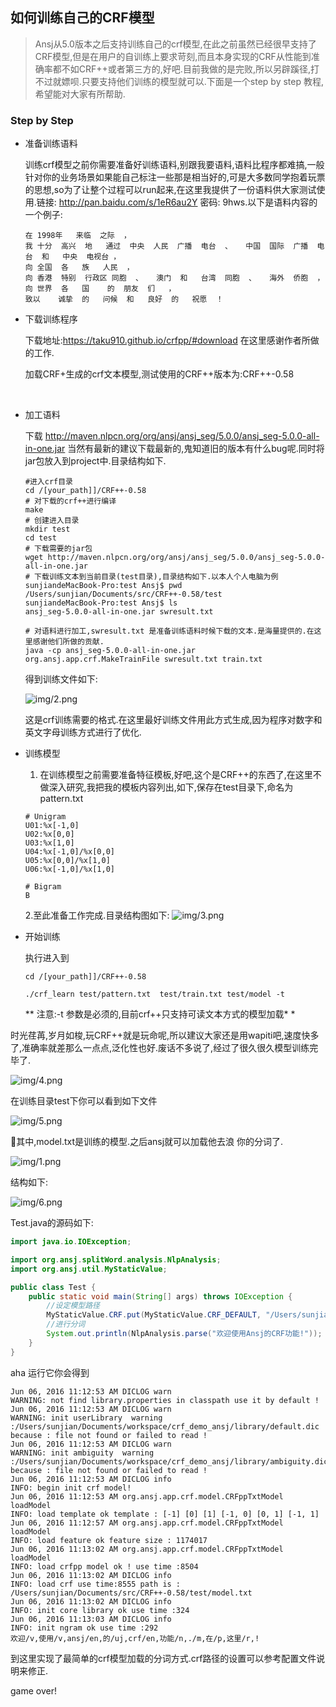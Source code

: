 
## 如何训练自己的CRF模型

> Ansj从5.0版本之后支持训练自己的crf模型,在此之前虽然已经很早支持了CRF模型,但是在用户的自训练上要求苛刻,而且本身实现的CRF从性能到准确率都不如CRF++或者第三方的,好吧.目前我做的是完败,所以另辟蹊径,打不过就嫖呗.只要支持他们训练的模型就可以.下面是一个step by step 教程,希望能对大家有所帮助.



### Step by Step

* 准备训练语料

  训练crf模型之前你需要准备好训练语料,别跟我要语料,语料比程序都难搞,一般针对你的业务场景如果能自己标注一些那是相当好的,可是大多数同学抱着玩票的思想,so为了让整个过程可以run起来,在这里我提供了一份语料供大家测试使用.链接: http://pan.baidu.com/s/1eR6au2Y 密码: 9hws.以下是语料内容的一个例子:

  ````
  在	1998年	来临	之际	，
  我	十分	高兴	地	通过	中央	人民	广播	电台	、	中国	国际	广播	电台	和	中央	电视台	，
  向	全国	各	族	人民	，
  向	香港	特别	行政区	同胞	、	澳门	和	台湾	同胞	、	海外	侨胞	，
  向	世界	各	国	 的	朋友	们	，
  致以	诚挚	的	问候	和	良好	的	祝愿	！
  ````



* 下载训练程序

  下载地址:https://taku910.github.io/crfpp/#download 在这里感谢作者所做的工作.

  加载CRF+生成的crf文本模型,测试使用的CRF++版本为:CRF++-0.58

  ​

* 加工语料

  下载 http://maven.nlpcn.org/org/ansj/ansj_seg/5.0.0/ansj_seg-5.0.0-all-in-one.jar 当然有最新的建议下载最新的,鬼知道旧的版本有什么bug呢.同时将jar包放入到project中.目录结构如下.

  ```
  #进入crf目录
  cd /[your_path]]/CRF++-0.58
  # 对下载的crf++进行编译
  make 
  # 创建进入目录
  mkdir test 
  cd test
  # 下载需要的jar包
  wget http://maven.nlpcn.org/org/ansj/ansj_seg/5.0.0/ansj_seg-5.0.0-all-in-one.jar
  # 下载训练文本到当前目录(test目录),目录结构如下.以本人个人电脑为例
  sunjiandeMacBook-Pro:test Ansj$ pwd
  /Users/sunjian/Documents/src/CRF++-0.58/test
  sunjiandeMacBook-Pro:test Ansj$ ls
  ansj_seg-5.0.0-all-in-one.jar	swresult.txt

  # 对语料进行加工,swresult.txt 是准备训练语料时候下载的文本.是海量提供的.在这里感谢他们所做的贡献.
  java -cp ansj_seg-5.0.0-all-in-one.jar   org.ansj.app.crf.MakeTrainFile swresult.txt train.txt 
  ```

  得到训练文件如下:

  ![img/2.png](img/2.png)

  这是crf训练需要的格式.在这里最好训练文件用此方式生成,因为程序对数字和英文字母训练方式进行了优化.



* 训练模型

  1. 在训练模型之前需要准备特征模板,好吧,这个是CRF++的东西了,在这里不做深入研究,我把我的模板内容列出,如下,保存在test目录下,命名为pattern.txt

  ```
  # Unigram
  U01:%x[-1,0]
  U02:%x[0,0]
  U03:%x[1,0]
  U04:%x[-1,0]/%x[0,0]
  U05:%x[0,0]/%x[1,0]
  U06:%x[-1,0]/%x[1,0]

  # Bigram
  B

  ```

  2.至此准备工作完成.目录结构图如下:	![img/3.png](img/3.png)

* 开始训练

  执行进入到 

  `cd /[your_path]]/CRF++-0.58` 

  `./crf_learn test/pattern.txt  test/train.txt test/model -t` 

  ** 注意:-t 参数是必须的,目前crf++只支持可读文本方式的模型加载* *

时光荏苒,岁月如梭,玩CRF++就是玩命呢,所以建议大家还是用wapiti吧,速度快多了,准确率就差那么一点点,泛化性也好.废话不多说了,经过了很久很久模型训练完毕了.

![img/4.png](img/4.png)

在训练目录test下你可以看到如下文件

![img/5.png](img/5.png)

其中,model.txt是训练的模型.之后ansj就可以加载他去浪 你的分词了.

![img/1.png](img/1.png)

结构如下:

![img/6.png](img/6.png)

Test.java的源码如下:

```java
import java.io.IOException;

import org.ansj.splitWord.analysis.NlpAnalysis;
import org.ansj.util.MyStaticValue;

public class Test {
	public static void main(String[] args) throws IOException {
		//设定模型路径
		MyStaticValue.CRF.put(MyStaticValue.CRF_DEFAULT, "/Users/sunjian/Documents/src/CRF++-0.58/test/model.txt") ;
		//进行分词
		System.out.println(NlpAnalysis.parse("欢迎使用Ansj的CRF功能!"));
	}
}

```

aha 运行它你会得到

```
Jun 06, 2016 11:12:53 AM DICLOG warn
WARNING: not find library.properties in classpath use it by default !
Jun 06, 2016 11:12:53 AM DICLOG warn
WARNING: init userLibrary  warning :/Users/sunjian/Documents/workspace/crf_demo_ansj/library/default.dic because : file not found or failed to read !
Jun 06, 2016 11:12:53 AM DICLOG warn
WARNING: init ambiguity  warning :/Users/sunjian/Documents/workspace/crf_demo_ansj/library/ambiguity.dic because : file not found or failed to read !
Jun 06, 2016 11:12:53 AM DICLOG info
INFO: begin init crf model!
Jun 06, 2016 11:12:53 AM org.ansj.app.crf.model.CRFppTxtModel loadModel
INFO: load template ok template : [-1] [0] [1] [-1, 0] [0, 1] [-1, 1] 
Jun 06, 2016 11:12:57 AM org.ansj.app.crf.model.CRFppTxtModel loadModel
INFO: load feature ok feature size : 1174017
Jun 06, 2016 11:13:02 AM org.ansj.app.crf.model.CRFppTxtModel loadModel
INFO: load crfpp model ok ! use time :8504
Jun 06, 2016 11:13:02 AM DICLOG info
INFO: load crf use time:8555 path is : /Users/sunjian/Documents/src/CRF++-0.58/test/model.txt
Jun 06, 2016 11:13:02 AM DICLOG info
INFO: init core library ok use time :324
Jun 06, 2016 11:13:03 AM DICLOG info
INFO: init ngram ok use time :292
欢迎/v,使用/v,ansj/en,的/uj,crf/en,功能/n,./m,在/p,这里/r,!

```

到这里实现了最简单的crf模型加载的分词方式.crf路径的设置可以参考配置文件说明来修正.

game over!
